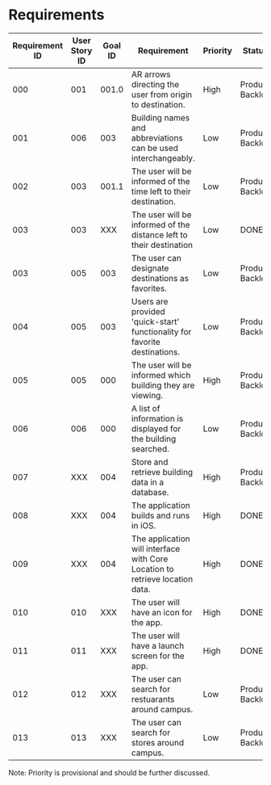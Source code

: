 # Requirements

| Requirement ID | User Story ID | Goal ID | Requirement | Priority | Status |
|-|-|-|-|-|-|
| 000 | 001 | 001.0 | AR arrows directing the user from origin to destination. | High | Product Backlog |
| 001 | 006 | 003 | Building names and abbreviations can be used interchangeably. | Low | Product Backlog |
| 002 | 003 | 001.1 | The user will be informed of the time left to their destination. | Low | Product Backlog |
| 003 | 003 | XXX | The user will be informed of the distance left to their destination | Low | DONE |
| 003 | 005 | 003 | The user can designate destinations as favorites. | Low | Product Backlog |
| 004 | 005 | 003 | Users are provided 'quick-start' functionality for favorite destinations. | Low | Product Backlog |
| 005 | 005 | 000 | The user will be informed which building they are viewing. | High | Product Backlog |
| 006 | 006 | 000 | A list of information is displayed for the building searched. | Low | Product Backlog |
| 007 | XXX | 004 | Store and retrieve building data in a database. | High | Product Backlog |
| 008 | XXX | 004 | The application builds and runs in iOS. | High | DONE |
| 009 | XXX | 004 | The application will interface with Core Location to retrieve location data. | High | DONE |
| 010 | 010 | XXX | The user will have an icon for the app. | High | DONE |
| 011 | 011 | XXX | The user will have a launch screen for the app. | High | DONE |
| 012 | 012 | XXX | The user can search for restuarants around campus. | Low | Product Backlog |
| 013 | 013 | XXX | The user can search for stores around campus. | Low | Product Backlog |

Note: Priority is provisional and should be further discussed.

